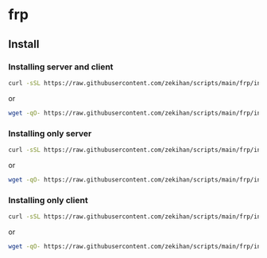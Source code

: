 # frp

## Install

### Installing server and client

```bash
curl -sSL https://raw.githubusercontent.com/zekihan/scripts/main/frp/install.sh | bash
```

or

```bash
wget -qO- https://raw.githubusercontent.com/zekihan/scripts/main/frp/install.sh | bash
```

### Installing only server

```bash
curl -sSL https://raw.githubusercontent.com/zekihan/scripts/main/frp/install.sh | bash -s server
```

or

```bash
wget -qO- https://raw.githubusercontent.com/zekihan/scripts/main/frp/install.sh | bash -s server
```

### Installing only client

```bash
curl -sSL https://raw.githubusercontent.com/zekihan/scripts/main/frp/install.sh | bash -s client
```

or

```bash
wget -qO- https://raw.githubusercontent.com/zekihan/scripts/main/frp/install.sh | bash -s client
```
